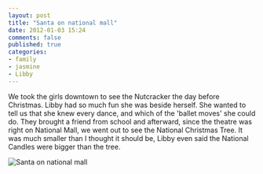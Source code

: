 ```yaml
---
layout: post
title: "Santa on national mall"
date: 2012-01-03 15:24
comments: false
published: true
categories: 
- family
- jasmine
- Libby
---
```

We took the girls downtown to see the Nutcracker the day before Christmas.  Libby had so much fun she was beside herself.  She wanted to tell us that she knew every dance, and which of the 'ballet moves' she could do.  They brought a friend from school and afterward, since the theatre was right on National Mall, we went out to see the National Christmas Tree.  It was much smaller than I thought it should be, Libby even said the National Candles were bigger than the tree.

![Santa on national mall](/assets/images/2012/santa-on-national-mall/cookie-party-2011-12-26at08-13-38.jpg)

